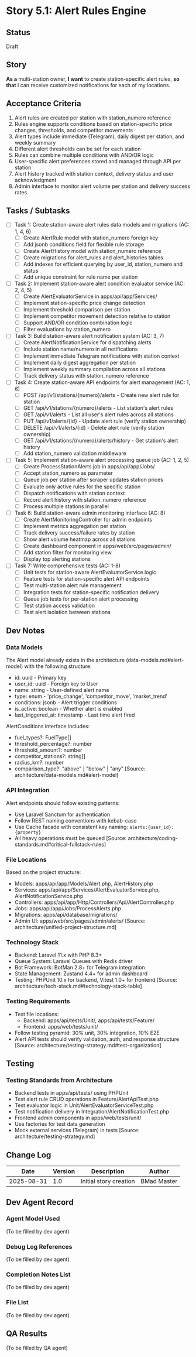 # Story 5.1: Alert Rules Engine

## Status

Draft

## Story

**As a** multi-station owner,
**I want** to create station-specific alert rules,
**so that** I can receive customized notifications for each of my locations.

## Acceptance Criteria

1. Alert rules are created per station with station_numero reference
2. Rules engine supports conditions based on station-specific price changes, thresholds, and competitor movements
3. Alert types include immediate (Telegram), daily digest per station, and weekly summary
4. Different alert thresholds can be set for each station
5. Rules can combine multiple conditions with AND/OR logic
6. User-specific alert preferences stored and managed through API per station
7. Alert history tracked with station context, delivery status and user acknowledgment
8. Admin interface to monitor alert volume per station and delivery success rates

## Tasks / Subtasks

- [ ] Task 1: Create station-aware alert rules data models and migrations (AC: 1, 4, 6)
  - [ ] Create AlertRule model with station_numero foreign key
  - [ ] Add jsonb conditions field for flexible rule storage
  - [ ] Create AlertHistory model with station_numero reference
  - [ ] Create migrations for alert_rules and alert_histories tables
  - [ ] Add indexes for efficient querying by user_id, station_numero and status
  - [ ] Add unique constraint for rule name per station

- [ ] Task 2: Implement station-aware alert condition evaluator service (AC: 2, 4, 5)
  - [ ] Create AlertEvaluatorService in apps/api/app/Services/
  - [ ] Implement station-specific price change detection
  - [ ] Implement threshold comparison per station
  - [ ] Implement competitor movement detection relative to station
  - [ ] Support AND/OR condition combination logic
  - [ ] Filter evaluations by station_numero

- [ ] Task 3: Build station-aware alert notification system (AC: 3, 7)
  - [ ] Create AlertNotificationService for dispatching alerts
  - [ ] Include station name/numero in all notifications
  - [ ] Implement immediate Telegram notifications with station context
  - [ ] Implement daily digest aggregation per station
  - [ ] Implement weekly summary compilation across all stations
  - [ ] Track delivery status with station_numero reference

- [ ] Task 4: Create station-aware API endpoints for alert management (AC: 1, 6)
  - [ ] POST /api/v1/stations/{numero}/alerts - Create new alert rule for station
  - [ ] GET /api/v1/stations/{numero}/alerts - List station's alert rules
  - [ ] GET /api/v1/alerts - List all user's alert rules across all stations
  - [ ] PUT /api/v1/alerts/{id} - Update alert rule (verify station ownership)
  - [ ] DELETE /api/v1/alerts/{id} - Delete alert rule (verify station ownership)
  - [ ] GET /api/v1/stations/{numero}/alerts/history - Get station's alert history
  - [ ] Add station_numero validation middleware

- [ ] Task 5: Implement station-aware alert processing queue job (AC: 1, 2, 5)
  - [ ] Create ProcessStationAlerts job in apps/api/app/Jobs/
  - [ ] Accept station_numero as parameter
  - [ ] Queue job per station after scraper updates station prices
  - [ ] Evaluate only active rules for the specific station
  - [ ] Dispatch notifications with station context
  - [ ] Record alert history with station_numero reference
  - [ ] Process multiple stations in parallel

- [ ] Task 6: Build station-aware admin monitoring interface (AC: 8)
  - [ ] Create AlertMonitoringController for admin endpoints
  - [ ] Implement metrics aggregation per station
  - [ ] Track delivery success/failure rates by station
  - [ ] Show alert volume heatmap across all stations
  - [ ] Create dashboard component in apps/web/src/pages/admin/
  - [ ] Add station filter for monitoring view
  - [ ] Display top alerting stations

- [ ] Task 7: Write comprehensive tests (AC: 1-8)
  - [ ] Unit tests for station-aware AlertEvaluatorService logic
  - [ ] Feature tests for station-specific alert API endpoints
  - [ ] Test multi-station alert rule management
  - [ ] Integration tests for station-specific notification delivery
  - [ ] Queue job tests for per-station alert processing
  - [ ] Test station access validation
  - [ ] Test alert isolation between stations

## Dev Notes

### Data Models

The Alert model already exists in the architecture (data-models.md#alert-model) with the following structure:

- id: uuid - Primary key
- user_id: uuid - Foreign key to User
- name: string - User-defined alert name
- type: enum - 'price_change', 'competitor_move', 'market_trend'
- conditions: jsonb - Alert trigger conditions
- is_active: boolean - Whether alert is enabled
- last_triggered_at: timestamp - Last time alert fired

AlertConditions interface includes:

- fuel_types?: FuelType[]
- threshold_percentage?: number
- threshold_amount?: number
- competitor_stations?: string[]
- radius_km?: number
- comparison_type?: "above" | "below" | "any"
  [Source: architecture/data-models.md#alert-model]

### API Integration

Alert endpoints should follow existing patterns:

- Use Laravel Sanctum for authentication
- Follow REST naming conventions with kebab-case
- Use Cache facade with consistent key naming: `alerts:{user_id}:{property}`
- All heavy operations must be queued
  [Source: architecture/coding-standards.md#critical-fullstack-rules]

### File Locations

Based on the project structure:

- Models: apps/api/app/Models/Alert.php, AlertHistory.php
- Services: apps/api/app/Services/AlertEvaluatorService.php, AlertNotificationService.php
- Controllers: apps/api/app/Http/Controllers/Api/AlertController.php
- Jobs: apps/api/app/Jobs/ProcessAlerts.php
- Migrations: apps/api/database/migrations/
- Admin UI: apps/web/src/pages/admin/alerts/
  [Source: architecture/unified-project-structure.md]

### Technology Stack

- Backend: Laravel 11.x with PHP 8.3+
- Queue System: Laravel Queues with Redis driver
- Bot Framework: BotMan 2.8+ for Telegram integration
- State Management: Zustand 4.4+ for admin dashboard
- Testing: PHPUnit 10.x for backend, Vitest 1.0+ for frontend
  [Source: architecture/tech-stack.md#technology-stack-table]

### Testing Requirements

- Test file locations:
  - Backend: apps/api/tests/Unit/, apps/api/tests/Feature/
  - Frontend: apps/web/tests/unit/
- Follow testing pyramid: 30% unit, 30% integration, 10% E2E
- Alert API tests should verify validation, auth, and response structure
  [Source: architecture/testing-strategy.md#test-organization]

## Testing

### Testing Standards from Architecture

- Backend tests in apps/api/tests/ using PHPUnit
- Test alert rule CRUD operations in Feature/AlertApiTest.php
- Test evaluator logic in Unit/AlertEvaluatorServiceTest.php
- Test notification delivery in Integration/AlertNotificationTest.php
- Frontend admin components in apps/web/tests/unit/
- Use factories for test data generation
- Mock external services (Telegram) in tests
  [Source: architecture/testing-strategy.md]

## Change Log

| Date       | Version | Description            | Author      |
| ---------- | ------- | ---------------------- | ----------- |
| 2025-08-31 | 1.0     | Initial story creation | BMad Master |

## Dev Agent Record

### Agent Model Used

(To be filled by dev agent)

### Debug Log References

(To be filled by dev agent)

### Completion Notes List

(To be filled by dev agent)

### File List

(To be filled by dev agent)

## QA Results

(To be filled by QA agent)
